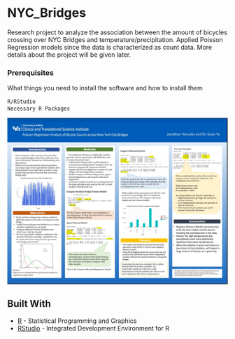 # NYC_Bridges
Research project to analyze the association between the amount of bicycles crossing over NYC Bridges and temperature/precipitation. Applied Poisson Regression models since the data is characterized as count data. More details about the project will be given later.

### Prerequisites

What things you need to install the software and how to install them

```
R/RStudio
Necessary R Packages
```
![Image of Poster](https://github.com/jhercule127/NYC_Bridges/blob/master/Research_Project.JPG)
## Built With

* [R](https://www.r-project.org/) - Statistical Programming and Graphics
* [RStudio](https://rstudio.com/) - Integrated Development Environment for R

